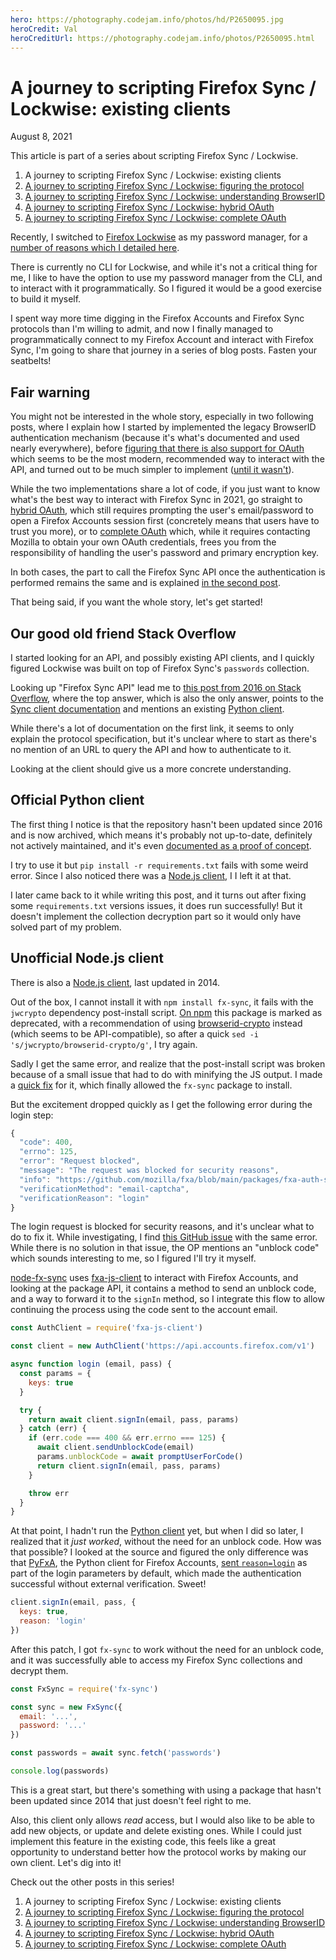 ```yaml
---
hero: https://photography.codejam.info/photos/hd/P2650095.jpg
heroCredit: Val
heroCreditUrl: https://photography.codejam.info/photos/P2650095.html
---
```


# A journey to scripting Firefox Sync / Lockwise: existing clients
August 8, 2021

<div class="note">

This article is part of a series about scripting Firefox Sync / Lockwise.

1. A journey to scripting Firefox Sync / Lockwise: existing clients
1. [A journey to scripting Firefox Sync / Lockwise: figuring the protocol](scripting-firefox-sync-lockwise-figuring-the-protocol.md)
1. [A journey to scripting Firefox Sync / Lockwise: understanding BrowserID](scripting-firefox-sync-lockwise-understanding-browserid.md)
1. [A journey to scripting Firefox Sync / Lockwise: hybrid OAuth](scripting-firefox-sync-lockwise-hybrid-oauth.md)
1. [A journey to scripting Firefox Sync / Lockwise: complete OAuth](scripting-firefox-sync-lockwise-complete-oauth.md)

</div>

Recently, I switched to [Firefox Lockwise](https://lockwise.firefox.com/)
as my password manager, for a [number of reasons which I detailed here](why-i-switched-to-firefox-lockwise-as-my-password-manager.md).

There is currently no CLI for Lockwise, and while it's not a critical
thing for me, I like to have the option to use my password manager from
the CLI, and to interact with it programmatically. So I figured it would
be a good exercise to build it myself.

I spent way more time digging in the Firefox Accounts and Firefox Sync
protocols than I'm willing to admit, and now I finally managed to
programmatically connect to my Firefox Account and interact with Firefox
Sync, I'm going to share that journey in a series of blog posts. Fasten
your seatbelts!

## Fair warning

You might not be interested in the whole story, especially in two
following posts, where I explain how I started by implemented the legacy
BrowserID authentication mechanism (because it's what's documented and
used nearly everywhere), before [figuring that there is also support for OAuth](scripting-firefox-sync-lockwise-hybrid-oauth.md)
which seems to be the most modern, recommended way to interact with the
API, and turned out to be much simpler to implement ([until it wasn't](scripting-firefox-sync-lockwise-complete-oauth.md)).

While the two implementations share a lot of code, if you just want to
know what's the best way to interact with Firefox Sync in 2021, go
straight to [hybrid OAuth](scripting-firefox-sync-lockwise-hybrid-oauth.md),
which still requires prompting the user's email/password to open a
Firefox Accounts session first (concretely means that users have to
trust you more), or to [complete OAuth](scripting-firefox-sync-lockwise-complete-oauth.md)
which, while it requires contacting Mozilla to obtain your own OAuth
credentials, frees you from the responsibility of handling the user's
password and primary encryption key.

In both cases, the part to call the Firefox Sync API once the
authentication is performed remains the same and is explained
[in the second post](scripting-firefox-sync-lockwise-figuring-the-protocol.md#actually-calling-firefox-sync).

That being said, if you want the whole story, let's get started!

## Our good old friend Stack Overflow

I started looking for an API, and possibly existing API clients, and I
quickly figured Lockwise was built on top of Firefox Sync's `passwords`
collection.

Looking up "Firefox Sync API" lead me to [this post from 2016 on Stack Overflow](https://stackoverflow.com/questions/35313330/firefox-sync-api-does-it-exist),
where the top answer, which is also the only answer, points to the [Sync client documentation](https://mozilla-services.readthedocs.io/en/latest/sync/index.html)
and mentions an existing [Python client](https://github.com/mozilla-services/syncclient).

While there's a lot of documentation on the first link, it seems to
only explain the protocol specification, but it's unclear where to start
as there's no mention of an URL to query the API and how to authenticate
to it.

Looking at the client should give us a more concrete understanding.

## Official Python client

The first thing I notice is that the repository hasn't been updated
since 2016 and is now archived, which means it's probably not
up-to-date, definitely not actively maintained, and it's even
[documented as a proof of concept](https://github.com/mozilla-services/syncclient/blob/efe0d49a8bd00d341b6e926f6783325b3fe7b676/syncclient/client.py#L11).

I try to use it but `pip install -r requirements.txt` fails with some
weird error. Since I also noticed there was a [Node.js client](#unofficial-node-js-client), I
I left it at that.

I later came back to it while writing this post, and it turns out after
fixing some `requirements.txt` versions issues, it does run
successfully! But it doesn't implement the collection decryption part so
it would only have solved part of my problem.

## Unofficial Node.js client

There is also a [Node.js client](https://github.com/zaach/node-fx-sync),
last updated in 2014.

Out of the box, I cannot install it with `npm install fx-sync`, it fails
with the `jwcrypto` dependency post-install script. [On npm](https://www.npmjs.com/package/jwcrypto)
this package is marked as deprecated, with a recommendation of using [browserid-crypto](https://www.npmjs.com/package/browserid-crypto)
instead (which seems to be API-compatible), so after a quick `sed -i 's/jwcrypto/browserid-crypto/g'`,
I try again.

Sadly I get the same error, and realize that the post-install script was
broken because of a small issue that had to do with minifying the JS
output. I made a [quick fix](https://github.com/mozilla/browserid-crypto/pull/122)
for it, which finally allowed the `fx-sync` package to install.

But the excitement dropped quickly as I get the following error during
the login step:

```js
{
  "code": 400,
  "errno": 125,
  "error": "Request blocked",
  "message": "The request was blocked for security reasons",
  "info": "https://github.com/mozilla/fxa/blob/main/packages/fxa-auth-server/docs/api.md#response-format",
  "verificationMethod": "email-captcha",
  "verificationReason": "login"
}
```

The login request is blocked for security reasons, and it's unclear what
to do to fix it. While investigating, I find [this GitHub issue](https://github.com/mozilla/fxa/issues/5794)
with the same error. While there is no solution in that issue, the OP
mentions an "unblock code" which sounds interesting to me, so I figured
I'll try it myself.

[node-fx-sync](https://github.com/zaach/node-fx-sync) uses
[fxa-js-client](https://www.npmjs.com/package/fxa-js-client) to interact
with Firefox Accounts, and looking at the package API, it contains a
method to send an unblock code, and a way to forward it to the `signIn`
method, so I integrate this flow to allow continuing the process using
the code sent to the account email.

```js
const AuthClient = require('fxa-js-client')

const client = new AuthClient('https://api.accounts.firefox.com/v1')

async function login (email, pass) {
  const params = {
    keys: true
  }

  try {
    return await client.signIn(email, pass, params)
  } catch (err) {
    if (err.code === 400 && err.errno === 125) {
      await client.sendUnblockCode(email)
      params.unblockCode = await promptUserForCode()
      return client.signIn(email, pass, params)
    }

    throw err
  }
}
```

At that point, I hadn't run the [Python client](#official-python-client)
yet, but when I did so later, I realized that it *just worked*, without the
need for an unblock code. How was that possible? I looked at the source
and figured the only difference was that [PyFxA](https://github.com/mozilla/PyFxA),
the Python client for Firefox Accounts, [sent `reason=login`](https://github.com/mozilla/PyFxA/blob/6c3f803b3c27c665f417b0c5bd3ca79add8e2027/fxa/core.py#L78)
as part of the login parameters by default, which made the
authentication successful without external verification. Sweet!

```js
client.signIn(email, pass, {
  keys: true,
  reason: 'login'
})
```

After this patch, I got `fx-sync` to work without the need for an
unblock code, and it was successfully able to access my Firefox Sync
collections and decrypt them.

```js
const FxSync = require('fx-sync')

const sync = new FxSync({
  email: '...',
  password: '...'
})

const passwords = await sync.fetch('passwords')

console.log(passwords)
```

This is a great start, but there's something with using a package that
hasn't been updated since 2014 that just doesn't feel right to me.

Also, this client only allows *read* access, but I would also like to be
able to add new objects, or update and delete existing ones. While I
could just implement this feature in the existing code, this feels like
a great opportunity to understand better how the protocol works by
making our own client. Let's dig into it!

<div class="note">

Check out the other posts in this series!

1. A journey to scripting Firefox Sync / Lockwise: existing clients
1. [A journey to scripting Firefox Sync / Lockwise: figuring the protocol](scripting-firefox-sync-lockwise-figuring-the-protocol.md)
1. [A journey to scripting Firefox Sync / Lockwise: understanding BrowserID](scripting-firefox-sync-lockwise-understanding-browserid.md)
1. [A journey to scripting Firefox Sync / Lockwise: hybrid OAuth](scripting-firefox-sync-lockwise-hybrid-oauth.md)
1. [A journey to scripting Firefox Sync / Lockwise: complete OAuth](scripting-firefox-sync-lockwise-complete-oauth.md)

</div>

